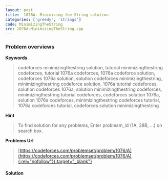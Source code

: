 ```yaml
---
layout: post
title:  1076A. Minimizing the String solution
categories: ['greedy', 'strings']
code: MinimizingTheString
src: 1076A-MinimizingTheString.cpp
---
```

### **Problem overviews**

**Keywords**
> codeforces minimizingthestring solution, tutorial minimizingthestring codeforces, tutorial 1076a codeforces, 1076a codeforce solution, codeforces 1076a solution, solution codeforces minimizingthestring, minimizingthestring codeforce solution, 1076a tutorial codeforces, solution codeforces 1076a, solution minimizingthestring codeforces, minimizingthestring tutorial codeforces, codeforces solution 1076a, solution 1076a codeforces, minimizingthestring codeforces tutorial, 1076a codeforces tutorial, codeforces solution minimizingthestring

**Hint**
> To find solution for any problems, Enter probleam_id (1A, 28B, ...) on search box. 

**Problems Url**
> [https://codeforces.com/problemset/problem/1076/A](https://codeforces.com/problemset/problem/1076/A){:rel="nofollow"}{:target="_blank"}

#### **Solution**



